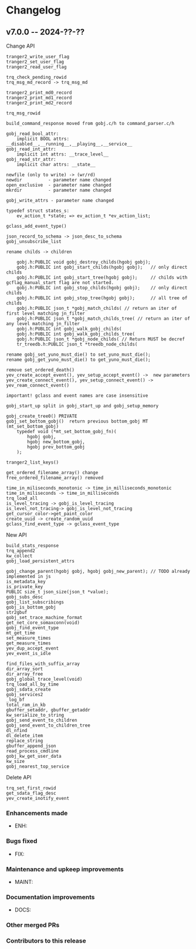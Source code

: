 # **Changelog**

## v7.0.0 -- 2024-??-??

Change API

    tranger2_write_user_flag
    tranger2_set_user_flag
    tranger2_read_user_flag

    trq_check_pending_rowid
    trq_msg_md_record -> trq_msg_md

    tranger2_print_md0_record
    tranger2_print_md1_record
    tranger2_print_md2_record

    trq_msg_rowid

    build_command_response moved from gobj.c/h to command_parser.c/h

    gobj_read_bool_attr:
        implicit BOOL attrs: __disabled__,__running__,__playing__,__service__
    gobj_read_int_attr:
        implicit int attrs: __trace_level__
    gobj_read_str_attr:
        implicit char attrs: __state__

    newfile (only to write) -> (wr/rd)
    newdir          - parameter name changed
    open_exclusive  - parameter name changed
    mkrdir          - parameter name changed

    gobj_write_attrs - parameter name changed

    typedef struct states_s:
        ev_action_t *state; => ev_action_t *ev_action_list;

    gclass_add_event_type()

    json_record_to_schema -> json_desc_to_schema
    gobj_unsubscribe_list

    rename childs -> children

        gobj.h:PUBLIC void gobj_destroy_childs(hgobj gobj);
        gobj.h:PUBLIC int gobj_start_childs(hgobj gobj);   // only direct childs
        gobj.h:PUBLIC int gobj_start_tree(hgobj gobj);     // childs with gcflag_manual_start flag are not started.
        gobj.h:PUBLIC int gobj_stop_childs(hgobj gobj);    // only direct childs
        gobj.h:PUBLIC int gobj_stop_tree(hgobj gobj);      // all tree of childs
        gobj.h:PUBLIC json_t *gobj_match_childs( // return an iter of first level matching jn_filter
        gobj.h:PUBLIC json_t *gobj_match_childs_tree( // return an iter of any level matching jn_filter
        gobj.h:PUBLIC int gobj_walk_gobj_childs(
        gobj.h:PUBLIC int gobj_walk_gobj_childs_tree(
        gobj.h:PUBLIC json_t *gobj_node_childs( // Return MUST be decref
        tr_treedb.h:PUBLIC json_t *treedb_node_childs(

    rename gobj_set_yuno_must_die() to set_yuno_must_die();
    rename gobj_get_yuno_must_die() to get_yuno_must_die();

    remove set_ordered_death()
    yev_create_accept_event(), yev_setup_accept_event() ->  new parameters
    yev_create_connect_event(), yev_setup_connect_event() -> yev_ream_connect_event() 
 
    important! gclass and event names are case insensitive

    gobj_start_up split in gobj_start_up and gobj_setup_memory

    gobj_create_tree0() PRIVATE
    gobj_set_bottom_gobj()  return previous bottom_gobj MT (mt_set_bottom_gobj)
        typedef void (*mt_set_bottom_gobj_fn)(
            hgobj gobj,
            hgobj new_bottom_gobj,
            hgobj prev_bottom_gobj
        );

    tranger2_list_keys()

    get_ordered_filename_array() change
    free_ordered_filename_array() removed

    time_in_miliseconds_monotonic -> time_in_milliseconds_monotonic
    time_in_miliseconds -> time_in_milliseconds
    trq_load_all
    is_level_tracing -> gobj_is_level_tracing
    is_level_not_tracing-> gobj_is_level_not_tracing
    get_cursor_color->get_paint_color
    create_uuid -> create_random_uuid
    gclass_find_event_type -> gclass_event_type

New API

    build_stats_response
    trq_append2
    kw_collect
    gobj_load_persistent_attrs

    gobj_change_parent(hgobj gobj, hgobj gobj_new_parent); // TODO already implemented in js
    is_metadata_key
    is_private_key
    PUBLIC size_t json_size(json_t *value);
    gobj_subs_desc
    gobj_list_subscribings
    gobj_is_bottom_gobj
    str2gbuf
    gobj_set_trace_machine_format
    get_net_core_somaxconn(void)
    gobj_find_event_type
    mt_get_time
    set_measure_times
    get_measure_times
    yev_dup_accept_event
    yev_event_is_idle

    find_files_with_suffix_array
    dir_array_sort
    dir_array_free
    gobj_global_trace_level(void)
    trq_load_all_by_time
    gobj_sdata_create
    gobj_services2
    _log_bf
    total_ram_in_kb
    gbuffer_setaddr, gbuffer_getaddr
    kw_serialize_to_string
    gobj_send_event_to_children
    gobj_send_event_to_children_tree
    dl_nfind
    dl_delete_item
    replace_string
    gbuffer_append_json
    read_process_cmdline
    gobj_kw_get_user_data
    kw_size
    gobj_nearest_top_service

Delete API

    trq_set_first_rowid
    get_sdata_flag_desc
    yev_create_inotify_event

<!-- ([full changelog](https://github.com/executablebooks/sphinx-book-theme/compare/v1.1.1...3da24da74f6042599fe6c9e2d612f5cbdef42280)) -->

### Enhancements made

- ENH:

### Bugs fixed

- FIX:

### Maintenance and upkeep improvements

- MAINT:

### Documentation improvements

- DOCS:

### Other merged PRs

### Contributors to this release
